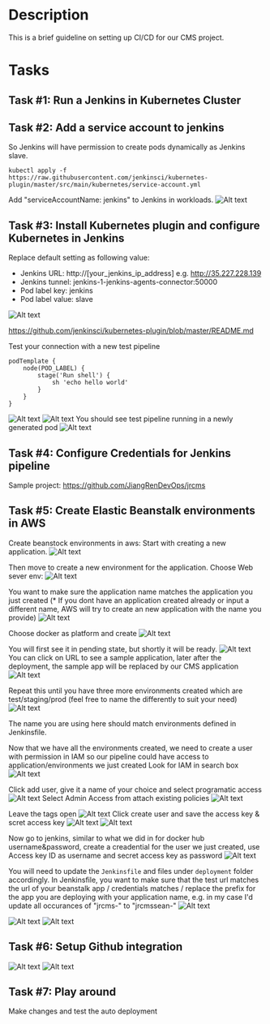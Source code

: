 # Description

This is a brief guideline on setting up CI/CD for our CMS project.

# Tasks

## Task #1: Run a Jenkins in Kubernetes Cluster

## Task #2: Add a service account to jenkins
So Jenkins will have permission to create pods dynamically as Jenkins slave.
```
kubectl apply -f https://raw.githubusercontent.com/jenkinsci/kubernetes-plugin/master/src/main/kubernetes/service-account.yml
```

Add "serviceAccountName: jenkins" to Jenkins in workloads.
![Alt text](images/CI_CD_CMS_01.png?raw=true)

## Task #3: Install Kubernetes plugin and configure Kubernetes in Jenkins
Replace default setting as following value:
- Jenkins URL: http://[your_jenkins_ip_address] e.g. http://35.227.228.139
- Jenkins tunnel: jenkins-1-jenkins-agents-connector:50000
- Pod label key: jenkins
- Pod label value: slave

![Alt text](images/CI_CD_CMS_02.png?raw=true)


https://github.com/jenkinsci/kubernetes-plugin/blob/master/README.md

Test your connection with a new test pipeline
```
podTemplate {
    node(POD_LABEL) {
        stage('Run shell') {
            sh 'echo hello world'
        }
    }
}
```
![Alt text](images/CI_CD_CMS_05.png?raw=true)
![Alt text](images/CI_CD_CMS_04.png?raw=true)
You should see test pipeline running in a newly generated pod
![Alt text](images/CI_CD_CMS_06.png?raw=true)


## Task #4: Configure Credentials for Jenkins pipeline
Sample project: https://github.com/JiangRenDevOps/jrcms




## Task #5: Create Elastic Beanstalk environments in AWS
Create beanstock environments in aws:
Start with creating a new application. 
![Alt text](images/newapp.png?raw=true)

Then move to create a new environment for the application. Choose Web sever env:
![Alt text](images/createmoreenv.png?raw=true)

You want to make sure the application name matches the application you just created (* If you dont have an application created already or input a different name, AWS will try to create an new application with the name you provide)
![Alt text](images/reuseappname.png?raw=true)

Choose docker as platform and create
![Alt text](images/create.png?raw=true)

You will first see it in pending state, but shortly it will be ready. 
![Alt text](images/createapp.png?raw=true)
You can click on URL to see a sample application, later after the deployment, the sample app will be replaced by our CMS application
![Alt text](images/clicklinktosee.png?raw=true)

Repeat this until you have three more environments created which are test/staging/prod (feel free to name the differently to suit your need)
![Alt text](images/repeat.png?raw=true)

The name you are using here should match environments defined in Jenkinsfile.  

Now that we have all the environments created, we need to create a user with permission in IAM so our pipeline could have access to application/environments we just created
Look for IAM in search box
![Alt text](images/iam.png?raw=true)

Click add user, give it a name of your choice and select programatic access
![Alt text](images/iam2.png?raw=true)
Select Admin Access from attach existing policies
![Alt text](images/iam3.png?raw=true)

Leave the tags open
![Alt text](images/iam4.png?raw=true)
Click create user and save the access key & scret access key
![Alt text](images/iam5.png?raw=true)
![Alt text](images/iam6.png?raw=true)

Now go to jenkins, similar to what we did in for docker hub username&password, create a creadential for the user we just created, use Access key ID as username and secret access key as password
![Alt text](images/iam7.png?raw=true)

You will need to update the `Jenkinsfile` and files under `deployment` folder accordingly. In Jenkinsfile, you want to make sure that the test url matches the url of your beanstalk app / credentials matches / replace the prefix for the app you are deploying with your application name, e.g. in my case I'd update all occurances of "jrcms-" to "jrcmssean-"
![Alt text](images/name.png?raw=true)

![Alt text](images/testurl.png?raw=true)
![Alt text](images/prefix.png?raw=true)


## Task #6: Setup Github integration

![Alt text](images/jenkins-blueocean-pipeline-02.png?raw=true)
![Alt text](images/CI_CD_CMS_15.png?raw=true)

## Task #7: Play around
Make changes and test the auto deployment
